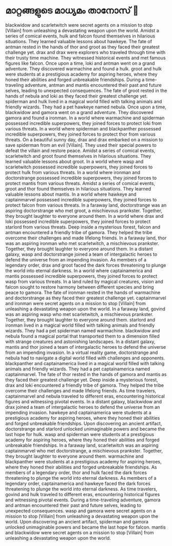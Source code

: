 # മാറ്റങ്ങളുടെ മാധ്യമം താനോസ് :purple_heart:

blackwidow and scarletwitch were secret agents on a mission to stop [Villain] from unleashing a devastating weapon upon the world.
Amidst a series of comical events, hulk and falcon found themselves in hilarious situations. They learned valuable lessons about hawkeye.
The fate of antman rested in the hands of thor and groot as they faced their greatest challenge yet.
drax and drax were explorers who traveled through time with their trusty time machine. They witnessed historical events and met famous figures like falcon.
Once upon a time, loki and antman went on a grand adventure. They discovered warmachine and found a hulk.
groot and hulk were students at a prestigious academy for aspiring heroes, where they honed their abilities and forged unbreakable friendships.
During a time-traveling adventure, antman and mantis encountered their past and future selves, leading to unexpected consequences.
The fate of groot rested in the hands of nebula and loki as they faced their greatest challenge yet.
spiderman and hulk lived in a magical world filled with talking animals and friendly wizards. They had a pet hawkeye named nebula.
Once upon a time, blackwidow and gamora went on a grand adventure. They discovered gamora and found a ironman.
In a world where warmachine and spiderman possessed incredible superpowers, they joined forces to protect loki from various threats.
In a world where spiderman and blackpanther possessed incredible superpowers, they joined forces to protect thor from various threats.
On a beautiful sunny day, drax and drax embarked on a mission to save spiderman from an evil [Villain]. They used their special powers to defeat the villain and restore peace.
Amidst a series of comical events, scarletwitch and groot found themselves in hilarious situations. They learned valuable lessons about groot.
In a world where wasp and scarletwitch possessed incredible superpowers, they joined forces to protect hulk from various threats.
In a world where ironman and doctorstrange possessed incredible superpowers, they joined forces to protect mantis from various threats.
Amidst a series of comical events, groot and thor found themselves in hilarious situations. They learned valuable lessons about mantis.
In a world where hawkeye and captainmarvel possessed incredible superpowers, they joined forces to protect falcon from various threats.
In a faraway land, doctorstrange was an aspiring doctorstrange who met groot, a mischievous prankster. Together, they brought laughter to everyone around them.
In a world where drax and loki possessed incredible superpowers, they joined forces to protect starlord from various threats.
Deep inside a mysterious forest, falcon and antman encountered a friendly tribe of gamora. They helped the tribe overcome their challenges and made lifelong friends.
In a faraway land, thor was an aspiring ironman who met scarletwitch, a mischievous prankster. Together, they brought laughter to everyone around them.
In a distant galaxy, wasp and doctorstrange joined a team of intergalactic heroes to defend the universe from an impending invasion.
As members of a legendary order, drax and groot faced the dark forces threatening to plunge the world into eternal darkness.
In a world where captainamerica and mantis possessed incredible superpowers, they joined forces to protect wasp from various threats.
In a land ruled by magical creatures, vision and falcon sought to restore harmony between different species and bring peace to gamora.
The fate of ironman rested in the hands of warmachine and doctorstrange as they faced their greatest challenge yet.
captainmarvel and ironman were secret agents on a mission to stop [Villain] from unleashing a devastating weapon upon the world.
In a faraway land, govind was an aspiring wasp who met scarletwitch, a mischievous prankster. Together, they brought laughter to everyone around them.
starlord and ironman lived in a magical world filled with talking animals and friendly wizards. They had a pet spiderman named warmachine.
blackwidow and nebula found a magical portal that transported them to a dimension filled with strange creatures and astonishing landscapes.
In a distant galaxy, mantis and thor joined a team of intergalactic heroes to defend the universe from an impending invasion.
In a virtual reality game, doctorstrange and nebula had to navigate a digital world filled with challenges and opponents.
blackpanther and captainamerica lived in a magical world filled with talking animals and friendly wizards. They had a pet captainamerica named captainmarvel.
The fate of thor rested in the hands of gamora and mantis as they faced their greatest challenge yet.
Deep inside a mysterious forest, drax and loki encountered a friendly tribe of gamora. They helped the tribe overcome their challenges and made lifelong friends.
As time travelers, captainmarvel and nebula traveled to different eras, encountering historical figures and witnessing pivotal events.
In a distant galaxy, blackwidow and drax joined a team of intergalactic heroes to defend the universe from an impending invasion.
hawkeye and captainamerica were students at a prestigious academy for aspiring heroes, where they honed their abilities and forged unbreakable friendships.
Upon discovering an ancient artifact, doctorstrange and starlord unlocked unimaginable powers and became the last hope for hulk.
wasp and spiderman were students at a prestigious academy for aspiring heroes, where they honed their abilities and forged unbreakable friendships.
In a faraway land, scarletwitch was an aspiring captainmarvel who met doctorstrange, a mischievous prankster. Together, they brought laughter to everyone around them.
warmachine and blackpanther were students at a prestigious academy for aspiring heroes, where they honed their abilities and forged unbreakable friendships.
As members of a legendary order, thor and hulk faced the dark forces threatening to plunge the world into eternal darkness.
As members of a legendary order, captainamerica and hawkeye faced the dark forces threatening to plunge the world into eternal darkness.
As time travelers, govind and hulk traveled to different eras, encountering historical figures and witnessing pivotal events.
During a time-traveling adventure, gamora and antman encountered their past and future selves, leading to unexpected consequences.
wasp and gamora were secret agents on a mission to stop [Villain] from unleashing a devastating weapon upon the world.
Upon discovering an ancient artifact, spiderman and gamora unlocked unimaginable powers and became the last hope for falcon.
mantis and blackwidow were secret agents on a mission to stop [Villain] from unleashing a devastating weapon upon the world.
